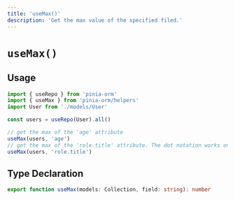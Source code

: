 ```yaml
---
title: 'useMax()'
description: 'Get the max value of the specified filed.'
---
```


# `useMax()`

## Usage

````ts
import { useRepo } from 'pinia-orm'
import { useMax } from 'pinia-orm/helpers'
import User from './models/User'

const users = useRepo(User).all()

// get the max of the 'age' attribute
useMax(users, 'age')
// get the max of the 'role.title' attribute. The dot notation works only for 1n1 Relations
useMax(users, 'role.title')

````

## Type Declaration

````ts
export function useMax(models: Collection, field: string): number
````
